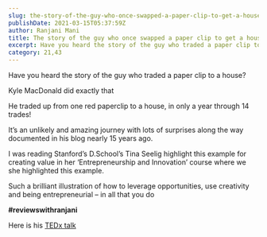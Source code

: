 ```yaml
---
slug: the-story-of-the-guy-who-once-swapped-a-paper-clip-to-get-a-house
publishDate: 2021-03-15T05:37:59Z
author: Ranjani Mani
title: The story of the guy who once swapped a paper clip to get a house 
excerpt: Have you heard the story of the guy who traded a paper clip to a house? Kyle MacDonald did exactly that He traded up from one red paperclip to a house, in only a year through 14 trades! It’s an unlikely and amazing journey with lots of surprises along the way documented in his blog  ... 
category: 21,43
---
```


Have you heard the story of the guy who traded a paper clip to a house?

Kyle MacDonald did exactly that

He traded up from one red paperclip to a house, in only a year through 14 trades!

It’s an unlikely and amazing journey with lots of surprises along the way documented in his blog nearly 15 years ago.

I was reading Stanford’s D.School’s Tina Seelig highlight this example for creating value in her ‘Entrepreneurship and Innovation’ course where we she highlighted this example.

Such a brilliant illustration of how to leverage opportunities, use creativity and being entrepreneurial – in all that you do

**#reviewswithranjani**

Here is his [TEDx talk](https://www.youtube.com/watch?v=8s3bdVxuFBs) 